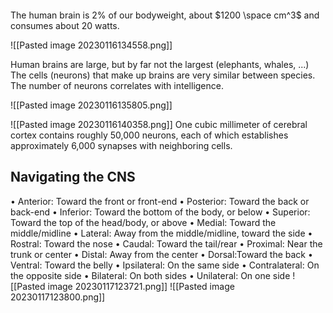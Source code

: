 ```toc
```
The human brain is 2% of our bodyweight, about $1200 \space cm^3$ and consumes about $20$ watts.

![[Pasted image 20230116134558.png]]

Human brains are large, but by far not the largest (elephants, whales, ...)
The cells (neurons) that make up brains are very similar between species. The number of neurons correlates with intelligence.

![[Pasted image 20230116135805.png]]

![[Pasted image 20230116140358.png]]
One cubic millimeter of cerebral cortex contains roughly 50,000 neurons, each of which establishes approximately 6,000 synapses with neighboring cells.

## Navigating the CNS
• Anterior: Toward the front or front-end
• Posterior: Toward the back or back-end
• Inferior: Toward the bottom of the body, or below
• Superior: Toward the top of the head/body, or above
• Medial: Toward the middle/midline
• Lateral: Away from the middle/midline, toward the side
• Rostral: Toward the nose
• Caudal: Toward the tail/rear
• Proximal: Near the trunk or center
• Distal: Away from the center
• Dorsal:Toward the back
• Ventral: Toward the belly
• Ipsilateral: On the same side
• Contralateral: On the opposite side
• Bilateral: On both sides
• Unilateral: On one side
![[Pasted image 20230117123721.png]]
![[Pasted image 20230117123800.png]]

